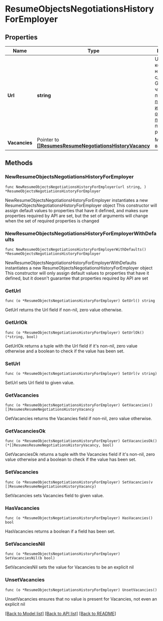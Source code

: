 # ResumeObjectsNegotiationsHistoryForEmployer

## Properties

Name | Type | Description | Notes
------------ | ------------- | ------------- | -------------
**Url** | **string** | URL, на который необходимо сделать GET-запрос, чтобы получить [подробную историю откликов/приглашений](#tag/Otklikipriglasheniya-rabotodatelya/operation/get-resume-negotiations-history) по данному резюме | 
**Vacancies** | Pointer to [**[]ResumesResumeNegotiationsHistoryVacancy**](ResumesResumeNegotiationsHistoryVacancy.md) | Массив вакансий | [optional] 

## Methods

### NewResumeObjectsNegotiationsHistoryForEmployer

`func NewResumeObjectsNegotiationsHistoryForEmployer(url string, ) *ResumeObjectsNegotiationsHistoryForEmployer`

NewResumeObjectsNegotiationsHistoryForEmployer instantiates a new ResumeObjectsNegotiationsHistoryForEmployer object
This constructor will assign default values to properties that have it defined,
and makes sure properties required by API are set, but the set of arguments
will change when the set of required properties is changed

### NewResumeObjectsNegotiationsHistoryForEmployerWithDefaults

`func NewResumeObjectsNegotiationsHistoryForEmployerWithDefaults() *ResumeObjectsNegotiationsHistoryForEmployer`

NewResumeObjectsNegotiationsHistoryForEmployerWithDefaults instantiates a new ResumeObjectsNegotiationsHistoryForEmployer object
This constructor will only assign default values to properties that have it defined,
but it doesn't guarantee that properties required by API are set

### GetUrl

`func (o *ResumeObjectsNegotiationsHistoryForEmployer) GetUrl() string`

GetUrl returns the Url field if non-nil, zero value otherwise.

### GetUrlOk

`func (o *ResumeObjectsNegotiationsHistoryForEmployer) GetUrlOk() (*string, bool)`

GetUrlOk returns a tuple with the Url field if it's non-nil, zero value otherwise
and a boolean to check if the value has been set.

### SetUrl

`func (o *ResumeObjectsNegotiationsHistoryForEmployer) SetUrl(v string)`

SetUrl sets Url field to given value.


### GetVacancies

`func (o *ResumeObjectsNegotiationsHistoryForEmployer) GetVacancies() []ResumesResumeNegotiationsHistoryVacancy`

GetVacancies returns the Vacancies field if non-nil, zero value otherwise.

### GetVacanciesOk

`func (o *ResumeObjectsNegotiationsHistoryForEmployer) GetVacanciesOk() (*[]ResumesResumeNegotiationsHistoryVacancy, bool)`

GetVacanciesOk returns a tuple with the Vacancies field if it's non-nil, zero value otherwise
and a boolean to check if the value has been set.

### SetVacancies

`func (o *ResumeObjectsNegotiationsHistoryForEmployer) SetVacancies(v []ResumesResumeNegotiationsHistoryVacancy)`

SetVacancies sets Vacancies field to given value.

### HasVacancies

`func (o *ResumeObjectsNegotiationsHistoryForEmployer) HasVacancies() bool`

HasVacancies returns a boolean if a field has been set.

### SetVacanciesNil

`func (o *ResumeObjectsNegotiationsHistoryForEmployer) SetVacanciesNil(b bool)`

 SetVacanciesNil sets the value for Vacancies to be an explicit nil

### UnsetVacancies
`func (o *ResumeObjectsNegotiationsHistoryForEmployer) UnsetVacancies()`

UnsetVacancies ensures that no value is present for Vacancies, not even an explicit nil

[[Back to Model list]](../README.md#documentation-for-models) [[Back to API list]](../README.md#documentation-for-api-endpoints) [[Back to README]](../README.md)


